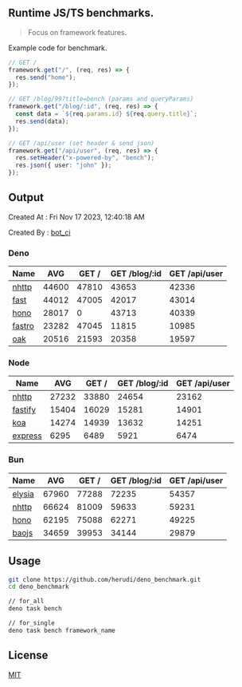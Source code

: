 ## Runtime JS/TS benchmarks.

> Focus on framework features.

Example code for benchmark.
```ts
// GET /
framework.get("/", (req, res) => {
  res.send("home");
});

// GET /blog/99?title=bench (params and queryParams)
framework.get("/blog/:id", (req, res) => {
  const data = `${req.params.id} ${req.query.title}`;
  res.send(data);
});

// GET /api/user (set header & send json)
framework.get("/api/user", (req, res) => {
  res.setHeader("x-powered-by", "bench");
  res.json({ user: "john" });
});
```

## Output
Created At : Fri Nov 17 2023, 12:40:18 AM

Created By : [bot_ci](https://github.com/herudi/deno_benchmarks/commits?author=github-actions%5Bbot%5D)


### Deno
|Name|AVG|GET /|GET /blog/:id|GET /api/user|
|----|----|----|----|----|
|[nhttp](https://github.com/nhttp/nhttp)|44600|47810|43653|42336|
|[fast](https://github.com/danteissaias/fast)|44012|47005|42017|43014|
|[hono](https://github.com/honojs/hono)|28017|0|43713|40339|
|[fastro](https://github.com/fastrodev/fastro)|23282|47045|11815|10985|
|[oak](https://github.com/oakserver/oak)|20516|21593|20358|19597|
  


### Node
|Name|AVG|GET /|GET /blog/:id|GET /api/user|
|----|----|----|----|----|
|[nhttp](https://github.com/nhttp/nhttp)|27232|33880|24654|23162|
|[fastify](https://github.com/fastify/fastify)|15404|16029|15281|14901|
|[koa](https://github.com/koajs/koa)|14274|14939|13632|14251|
|[express](https://github.com/expressjs/express)|6295|6489|5921|6474|
  


### Bun
|Name|AVG|GET /|GET /blog/:id|GET /api/user|
|----|----|----|----|----|
|[elysia](https://github.com/elysiajs/elysia)|67960|77288|72235|54357|
|[nhttp](https://github.com/nhttp/nhttp)|66624|81009|59633|59231|
|[hono](https://github.com/honojs/hono)|62195|75088|62271|49225|
|[baojs](https://github.com/mattreid1/baojs)|34659|39953|34144|29879|
  



## Usage

```bash
git clone https://github.com/herudi/deno_benchmark.git
cd deno_benchmark

// for_all
deno task bench

// for_single
deno task bench framework_name
```

## License

[MIT](LICENSE)

